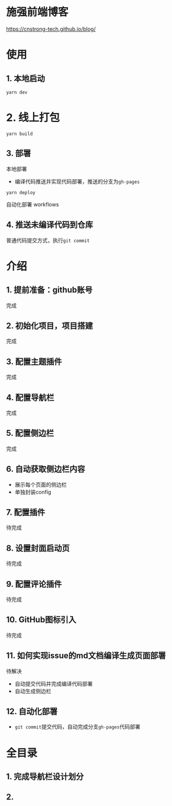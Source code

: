 # 施强前端博客

https://cnstrong-tech.github.io/blog/


# 使用
## 1. 本地启动
```shell
yarn dev
```

# 2. 线上打包
```shell
yarn build
```

## 3. 部署

本地部署
- 编译代码推送并实现代码部署，推送的分支为`gh-pages`
```shell
yarn deploy
```

自动化部署
workflows

## 4. 推送未编译代码到仓库
普通代码提交方式，执行`git commit` 


# 介绍
## 1. 提前准备：github账号
完成
##  2. 初始化项目，项目搭建
完成

## 3. 配置主题插件
完成

## 4. 配置导航栏
完成

## 5. 配置侧边栏
完成
## 6. 自动获取侧边栏内容
  - 展示每个页面的侧边栏
  - 单独封装config
  
## 7. 配置插件
待完成
## 8. 设置封面启动页
待完成
## 9. 配置评论插件
待完成

##  10. GitHub图标引入
待完成

## 11. 如何实现issue的md文档编译生成页面部署
待解决
- 自动提交代码并完成编译代码部署
- 自动生成侧边栏

## 12. 自动化部署
- `git commit`提交代码，自动完成分支`gh-pages`代码部署


# 全目录

## 1. 完成导航栏设计划分


## 2. 